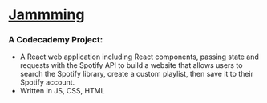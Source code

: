 

# <ins>Jammming</ins>
### A Codecademy Project: 
* A React web application including React components, passing state and requests with the Spotify API to build a website that allows users to search the Spotify library, create a custom playlist, then save it to their Spotify account.
* Written in JS, CSS, HTML

